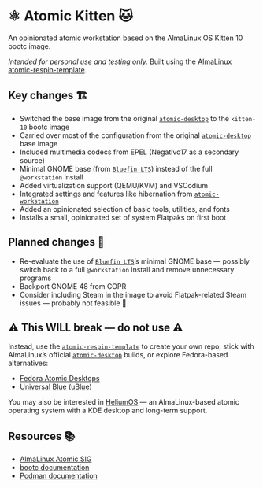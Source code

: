 # ⚛️ Atomic Kitten 🐱

An opinionated atomic workstation based on the AlmaLinux OS Kitten 10 bootc image.

_Intended for personal use and testing only._ Built using the [AlmaLinux atomic-respin-template](https://github.com/AlmaLinux/atomic-respin-template).


## Key changes 🏗️

- Switched the base image from the original [`atomic-desktop`](https://github.com/AlmaLinux/atomic-desktop) to the `kitten-10` bootc image  
- Carried over most of the configuration from the original [`atomic-desktop`](https://github.com/AlmaLinux/atomic-desktop) base image  
- Included multimedia codecs from EPEL (Negativo17 as a secondary source)  
- Minimal GNOME base (from [`Bluefin LTS`](https://github.com/ublue-os/bluefin-lts)) instead of the full `@workstation` install  
- Added virtualization support (QEMU/KVM) and VSCodium  
- Integrated settings and features like hibernation from [`atomic-workstation`](https://github.com/AlmaLinux/atomic-workstation)  
- Added an opinionated selection of basic tools, utilities, and fonts  
- Installs a small, opinionated set of system Flatpaks on first boot  


## Planned changes 🚧  

- Re-evaluate the use of [`Bluefin LTS`](https://github.com/ublue-os/bluefin-lts)’s minimal GNOME base — possibly switch back to a full `@workstation` install and remove unnecessary programs  
- Backport GNOME 48 from COPR  
- Consider including Steam in the image to avoid Flatpak-related Steam issues — probably not feasible 🤔  


## ⚠️ This WILL break — do not use ⚠️

Instead, use the [`atomic-respin-template`](https://github.com/AlmaLinux/atomic-respin-template) to create your own repo, stick with AlmaLinux’s official [`atomic-desktop`](https://github.com/AlmaLinux/atomic-desktop) builds, or explore Fedora-based alternatives:

- [Fedora Atomic Desktops](https://fedoraproject.org/atomic-desktops/)  
- [Universal Blue (uBlue)](https://universal-blue.org/)

You may also be interested in [HeliumOS](https://heliumos.org/) — an AlmaLinux-based atomic operating system with a KDE desktop and long-term support.


## Resources 📚

- [AlmaLinux Atomic SIG](https://wiki.almalinux.org/sigs/Atomic.html)  
- [bootc documentation](https://github.com/containers/bootc)  
- [Podman documentation](https://podman.io/)  
